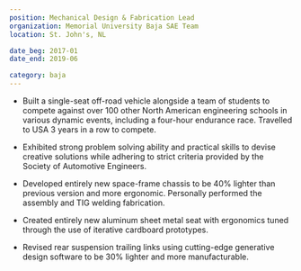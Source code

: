 ```yaml
---
position: Mechanical Design & Fabrication Lead
organization: Memorial University Baja SAE Team
location: St. John's, NL

date_beg: 2017-01
date_end: 2019-06

category: baja
---
```


- Built a single-seat off-road vehicle alongside a team of students to compete against over 100 other North American engineering schools in various dynamic events, including a four-hour endurance race. Travelled to USA 3 years in a row to compete.

- Exhibited strong problem solving ability and practical skills to devise creative solutions while adhering to strict criteria provided by the Society of Automotive Engineers.

- Developed entirely new space-frame chassis to be 40% lighter than previous version and more ergonomic. Personally performed the assembly and TIG welding fabrication.

- Created entirely new aluminum sheet metal seat with ergonomics tuned through the use of iterative cardboard prototypes.

- Revised rear suspension trailing links using cutting-edge generative design software to be 30% lighter and more manufacturable.
